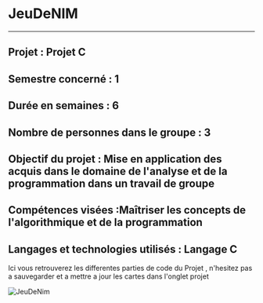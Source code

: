 # JeuDeNIM
-----------------------------------------------------------------------------------------------------------------
Projet : Projet C
-----------------------------------------------------------------------------------------------------------------
Semestre concerné	: 1
-----------------------------------------------------------------------------------------------------------------
Durée en semaines	: 6
-----------------------------------------------------------------------------------------------------------------
Nombre de personnes dans le groupe : 3
-----------------------------------------------------------------------------------------------------------------
Objectif du projet : Mise en application des acquis dans le domaine de l'analyse et de la programmation dans un travail de groupe
-----------------------------------------------------------------------------------------------------------------
Compétences visées :Maîtriser les concepts de l'algorithmique et de la programmation
-----------------------------------------------------------------------------------------------------------------
Langages et technologies utilisés : Langage C
-----------------------------------------------------------------------------------------------------------------


Ici vous retrouverez les differentes parties de code du Projet , n'hesitez pas a sauvegarder et a mettre a jour les cartes dans l'onglet projet

![JeuDeNim](https://user-images.githubusercontent.com/73029436/138872720-86b7dbc3-18d5-44d9-a310-7f51663d00cc.jpg)
